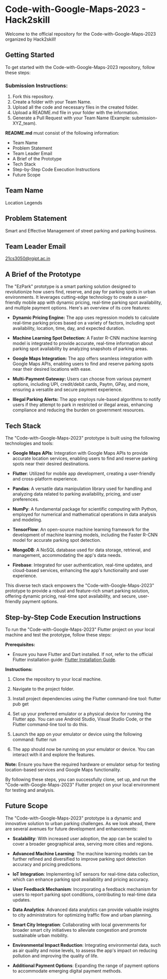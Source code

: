 # Code-with-Google-Maps-2023 - Hack2skill

Welcome to the official repository for the Code-with-Google-Maps-2023 organized by Hack2skill!

## Getting Started

To get started with the Code-with-Google-Maps-2023 repository, follow these steps:

### Submission Instructions:

1. Fork this repository.
2. Create a folder with your Team Name.
3. Upload all the code and necessary files in the created folder.
4. Upload a README.md file in your folder with the information.
5. Generate a Pull Request with your Team Name (Example: submission-XYZ_team).

**README.md** must consist of the following information:

- Team Name
- Problem Statement
- Team Leader Email
- A Brief of the Prototype
- Tech Stack
- Step-by-Step Code Execution Instructions
- Future Scope

## Team Name

Location Legends

## Problem Statement

Smart and Effective Management of street parking and parking business.

## Team Leader Email
21cs3050@rgipt.ac.in

## A Brief of the Prototype

The "EzPark" prototype is a smart parking solution designed to revolutionize how users find, reserve, and pay for parking spots in urban environments. It leverages cutting-edge technology to create a user-friendly mobile app with dynamic pricing, real-time parking spot availability, and multiple payment options. Here's an overview of its core features:

- **Dynamic Pricing Engine:** The app uses regression models to calculate real-time parking prices based on a variety of factors, including spot availability, location, time, day, and expected duration.

- **Machine Learning Spot Detection:** A Faster R-CNN machine learning model is integrated to provide accurate, real-time information about parking spot availability by analyzing snapshots of parking areas.

- **Google Maps Integration:** The app offers seamless integration with Google Maps APIs, enabling users to find and reserve parking spots near their desired locations with ease.

- **Multi-Payment Gateway:** Users can choose from various payment options, including UPI, credit/debit cards, Paytm, GPay, and more, ensuring a versatile and secure payment experience.

- **Illegal Parking Alerts:** The app employs rule-based algorithms to notify users if they attempt to park in restricted or illegal areas, enhancing compliance and reducing the burden on government resources.

## Tech Stack

The "Code-with-Google-Maps-2023" prototype is built using the following technologies and tools:

- **Google Maps APIs**: Integration with Google Maps APIs to provide accurate location services, enabling users to find and reserve parking spots near their desired destinations.

- **Flutter**: Utilized for mobile app development, creating a user-friendly and cross-platform experience.

- **Pandas**: A versatile data manipulation library used for handling and analyzing data related to parking availability, pricing, and user preferences.

- **NumPy**: A fundamental package for scientific computing with Python, employed for numerical and mathematical operations in data analysis and modeling.

- **TensorFlow**: An open-source machine learning framework for the development of machine learning models, including the Faster R-CNN model for accurate parking spot detection.

- **MongoDB**: A NoSQL database used for data storage, retrieval, and management, accommodating the app's data needs.

- **Firebase**: Integrated for user authentication, real-time updates, and cloud-based services, enhancing the app's functionality and user experience.

This diverse tech stack empowers the "Code-with-Google-Maps-2023" prototype to provide a robust and feature-rich smart parking solution, offering dynamic pricing, real-time spot availability, and secure, user-friendly payment options.


## Step-by-Step Code Execution Instructions

To run the "Code-with-Google-Maps-2023" Flutter project on your local machine and test the prototype, follow these steps:

**Prerequisites:**

- Ensure you have Flutter and Dart installed. If not, refer to the official Flutter installation guide: [Flutter Installation Guide](https://flutter.dev/docs/get-started/install).

**Instructions:**

1. Clone the repository to your local machine.
   
2. Navigate to the project folder.
3. Install project dependencies using the Flutter command-line tool: flutter pub get

4. Set up your preferred emulator or a physical device for running the Flutter app. You can use Android Studio, Visual Studio Code, or the Flutter command-line tool to do this.

5. Launch the app on your emulator or device using the following command: flutter run

6. The app should now be running on your emulator or device. You can interact with it and explore the features.

**Note:** Ensure you have the required hardware or emulator setup for testing location-based services and Google Maps functionality.

By following these steps, you can successfully clone, set up, and run the "Code-with-Google-Maps-2023" Flutter project on your local environment for testing and analysis.




## Future Scope

The "Code-with-Google-Maps-2023" prototype is a dynamic and innovative solution to urban parking challenges. As we look ahead, there are several avenues for future development and enhancements:

- **Scalability**: With increased user adoption, the app can be scaled to cover a broader geographical area, serving more cities and regions.

- **Advanced Machine Learning**: The machine learning models can be further refined and diversified to improve parking spot detection accuracy and pricing predictions.

- **IoT Integration**: Implementing IoT sensors for real-time data collection, which can enhance parking spot availability and pricing accuracy.

- **User Feedback Mechanism**: Incorporating a feedback mechanism for users to report parking spot conditions, contributing to real-time data updates.

- **Data Analytics**: Advanced data analytics can provide valuable insights to city administrators for optimizing traffic flow and urban planning.

- **Smart City Integration**: Collaborating with local governments for broader smart city initiatives to alleviate congestion and promote sustainable urban mobility.

- **Environmental Impact Reduction**: Integrating environmental data, such as air quality and noise levels, to assess the app's impact on reducing pollution and improving the quality of life.

- **Additional Payment Options**: Expanding the range of payment options to accommodate emerging digital payment methods.
